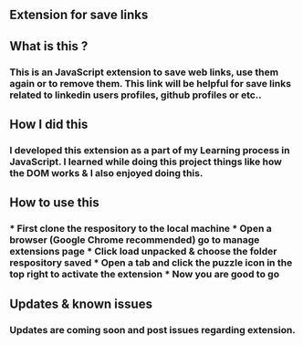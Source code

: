 ## Extension for save links

<h2>What is this ?</h2>
<h3>This is an JavaScript extension to save web links, use them again or to remove them. This link 
will be helpful for save links related to linkedin users profiles, github profiles or etc..</h3>

<h2>How I did this</h2>
<h3>I developed this extension as a part of my Learning process in JavaScript. I learned while doing this project
things like how the DOM works & I also enjoyed doing this.</h3>

<h2> How to use this</h2>
<h3>
  * First clone the respository to the local machine
  * Open a browser (Google Chrome recommended) go to manage extensions page
  * Click load unpacked & choose the folder respository saved
  * Open a tab and click the puzzle icon in the top right to activate the extension
  * Now you are good to go
</h3>

<h2>Updates & known issues</h2>
<h3>Updates are coming soon and post issues regarding extension.</h3>
